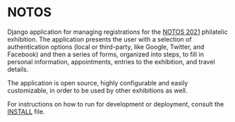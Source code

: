 # NOTOS

Django application for managing registrations for the [NOTOS 2021](http://hps.gr/notos2021/) philatelic exhibition. The application presents the user with a selection of authentication options (local or third-party, like Google, Twitter, and Facebook) and then a series of forms, organized into steps, to fill in personal information, appointments, entries to the exhibition, and travel details.

The application is open source, highly configurable and easily customizable, in order to be used by other exhibitions as well.

For instructions on how to run for development or deployment, consult the [INSTALL](INSTALL.md) file.
